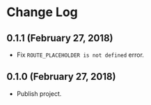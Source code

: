 # Change Log

## 0.1.1 (February 27, 2018)
* Fix `ROUTE_PLACEHOLDER is not defined` error.

## 0.1.0 (February 27, 2018)
* Publish project.